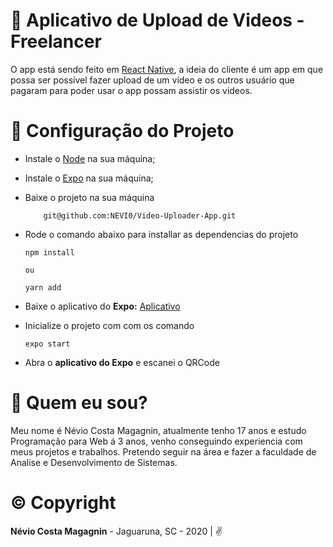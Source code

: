 # :movie_camera: Aplicativo de Upload de Videos - Freelancer

O app está sendo feito em [React Native](https://reactnative.dev/docs/getting-started), a ideia do cliente é um app em que possa ser possível fazer upload de um vídeo e os outros usuário que pagaram para poder usar o app possam assistir os videos.

# :wrench: Configuração do Projeto

* Instale o [Node](https://nodejs.org/en/) na sua máquina;

* Instale o [Expo](https://docs.expo.io/) na sua máquina;

* Baixe o projeto na sua máquina
	```
		git@github.com:NEVI0/Video-Uploader-App.git
	```


* Rode o comando abaixo para installar as dependencias do projeto
	```
	npm install
	
	ou

	yarn add
	```

* Baixe o aplicativo do **Expo:** [Aplicativo](https://play.google.com/store/apps/details?id=host.exp.exponent)

* Inicialize o projeto com com os comando
	```
	expo start
	```

* Abra o **aplicativo do Expo** e escanei o QRCode

# :boy: Quem eu sou?

Meu nome é Névio Costa Magagnin, atualmente tenho 17 anos e estudo Programação para Web á 3 anos, venho conseguindo experiencia com meus projetos e trabalhos. Pretendo seguir na área e fazer a faculdade de Analise e Desenvolvimento de Sistemas.

# :copyright: Copyright

**Névio Costa Magagnin** - Jaguaruna, SC - 2020 | :v:
